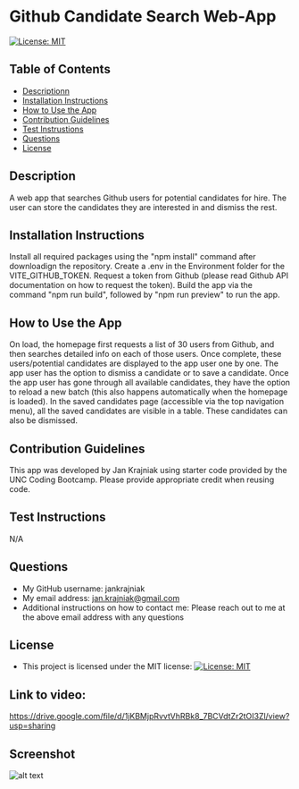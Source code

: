 
# Github Candidate Search Web-App
[![License: MIT](https://img.shields.io/badge/License-MIT-yellow.svg)](https://opensource.org/licenses/MIT)

## Table of Contents
- [Descriptionn](#description)
- [Installation Instructions](#installation-instructions)
- [How to Use the App](#how-to-use-the-app)
- [Contribution Guidelines](#contribution-guidelines)
- [Test Instrustions](#test-instructions)
- [Questions](#questions)
- [License](#license)

## Description
A web app that searches Github users for potential candidates for hire. The user can store the candidates they are interested in and dismiss the rest.

## Installation Instructions
Install all required packages using the "npm install" command after downloadign the repository. Create a .env in the Environment folder for the VITE_GITHUB_TOKEN. Request a token from Github (please read Github API documentation on how to request the token). Build the app via the command "npm run build", followed by "npm run preview" to run the app. 

## How to Use the App
On load, the homepage first requests a list of 30 users from Github, and then searches detailed info on each of those users. Once complete, these users/potential candidates are  displayed to the app user one by one. The app user has the option to dismiss a candidate or to save a candidate. Once the app user has gone through all available candidates, they have the option to reload a new batch (this also happens automatically when the homepage is loaded). In the saved candidates page (accessible via the top navigation menu), all the saved candidates are visible in a table. These candidates can also be dismissed.

## Contribution Guidelines
This app was developed by Jan Krajniak using starter code provided by the UNC Coding Bootcamp. Please provide appropriate credit when reusing code.

## Test Instructions
N/A

## Questions
- My GitHub username: jankrajniak
- My email address: jan.krajniak@gmail.com
- Additional instructions on how to contact me:
Please reach out to me at the above email address with any questions

## License
- This project is licensed under the MIT license: [![License: MIT](https://img.shields.io/badge/License-MIT-yellow.svg)](https://opensource.org/licenses/MIT)

## Link to video:
https://drive.google.com/file/d/1jKBMjpRvvtVhRBk8_7BCVdtZr2tOI3Zl/view?usp=sharing

## Screenshot
![alt text](image-1.png)